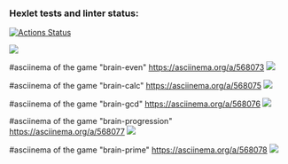<!--Проект "Игры разума".

Вас приветствует консольная игра "Игры разума". Данная игра состоит из пяти мини-игр таких как: 
1."Проверка на чётность" (brain-even);
2."Калькулятор" (brain-calc);
3."НОД" - Наибольший общий делитель (brain-gcd);
4."Арифметическая прогрессия" (brain-progression);
5."Простое ли число?" (brain-prime);

Минимальные требования:
Python версия не ниже 3.6
Свежая версия pip (package installer for Python)
Пакетный менеджер poetry не ниже версии 1.2.0

Для начала игры необходимо:
1.Установить игру:
  a. Открыть консоль;
  b. Ввести команду "git clone git@github.com:EvgeniyGlibin/python-project-49.git";
  c. После этого необходимо зайти в директорию игры "cd python-project-49/";
  d. Установить игру при помощи команды "make install".
2.Запустить желаемую мини-игру можно при помощи соответствующей мини-игре "команде". Например: Мини-игра "Проверка на чётность" запускается по команде - "brain-even".
При запуске игры необходимо ввести своё имя, после чего будет выведена краткая инструкция по игре и вам будет задан вопрос. Вам необходимо определить правильный ответ и ввести его в графе "Question". В случае если ваш ответ оказалься правильным, вы увидите соответствующее описание, и вам будет задан еще один вопрос. Игра считается пройденной, если вы ответили правильно 3 раза. В случае неправильного ответа, игра оповестит вас об ошибке и покажет правильный ответ, при этом игра автоматически завершится.

Для каждой мини-игры имеется своя asciinema (запись игры). Для просмотра, необходимо пройти по соответсвующей ссылке, которые размещены в конце данного файла. -->

### Hexlet tests and linter status:
[![Actions Status](https://github.com/EvgeniyGlibin/python-project-49/workflows/hexlet-check/badge.svg)](https://github.com/EvgeniyGlibin/python-project-49/actions)

<a href="https://codeclimate.com/github/EvgeniyGlibin/python-project-49/maintainability"><img src="https://api.codeclimate.com/v1/badges/76bb012a6e268f814867/maintainability" /></a>


#asciinema of the game "brain-even"
https://asciinema.org/a/568073
<a href="https://asciinema.org/a/568073" target="_blank"><img src="https://asciinema.org/a/568073.svg" /></a>

#asciinema of the game "brain-calc"
 https://asciinema.org/a/568075
<a href="https://asciinema.org/a/568075" target="_blank"><img src="https://asciinema.org/a/568075.svg" /></a>

#asciinema of the game "brain-gcd"
https://asciinema.org/a/568076
<a href="https://asciinema.org/a/568076" target="_blank"><img src="https://asciinema.org/a/568076.svg" /></a>

#asciinema of the game "brain-progression"
https://asciinema.org/a/568077
<a href="https://asciinema.org/a/568077" target="_blank"><img src="https://asciinema.org/a/568077.svg" /></a>

#asciinema of the game "brain-prime"
https://asciinema.org/a/568078
<a href="https://asciinema.org/a/568078" target="_blank"><img src="https://asciinema.org/a/568078.svg" /></a>
